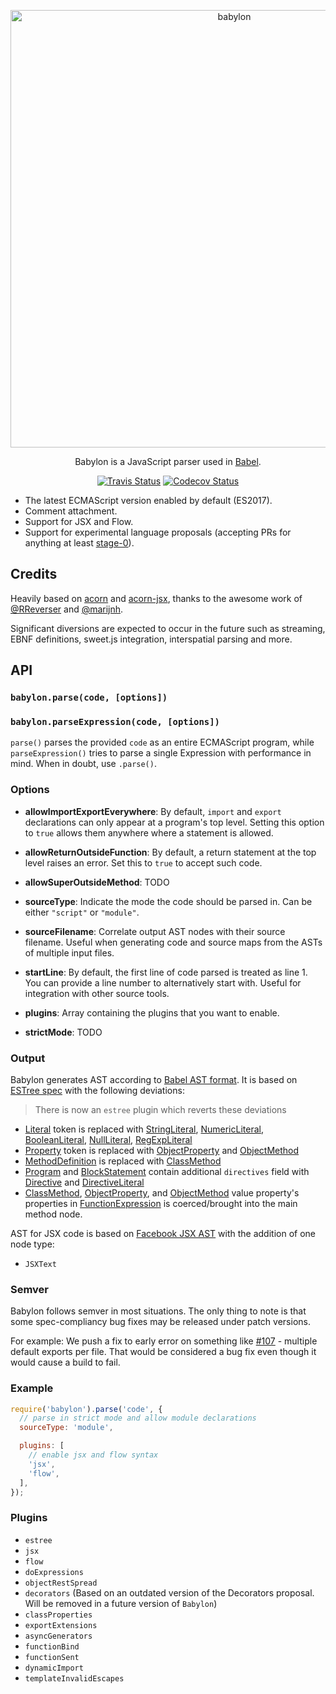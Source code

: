 <p align="center">
  <img alt="babylon" src="https://raw.githubusercontent.com/babel/logo/master/babylon.png" width="700">
</p>

<p align="center">
  Babylon is a JavaScript parser used in <a href="https://github.com/babel/babel">Babel</a>.
</p>

<p align="center">
  <a href="https://travis-ci.org/babel/babylon"><img alt="Travis Status" src="https://img.shields.io/travis/babel/babylon/master.svg?style=flat&label=travis"></a>
  <a href="https://codecov.io/gh/babel/babylon"><img alt="Codecov Status" src="https://img.shields.io/codecov/c/github/babel/babylon/master.svg?style=flat"></a>
</p>

- The latest ECMAScript version enabled by default (ES2017).
- Comment attachment.
- Support for JSX and Flow.
- Support for experimental language proposals (accepting PRs for anything at least [stage-0](https://github.com/tc39/proposals/blob/master/stage-0-proposals.md)).

## Credits

Heavily based on [acorn](https://github.com/marijnh/acorn) and [acorn-jsx](https://github.com/RReverser/acorn-jsx),
thanks to the awesome work of [@RReverser](https://github.com/RReverser) and [@marijnh](https://github.com/marijnh).

Significant diversions are expected to occur in the future such as streaming, EBNF definitions, sweet.js integration, interspatial parsing and more.

## API

### `babylon.parse(code, [options])`

### `babylon.parseExpression(code, [options])`

`parse()` parses the provided `code` as an entire ECMAScript program, while
`parseExpression()` tries to parse a single Expression with performance in
mind. When in doubt, use `.parse()`.

### Options

- **allowImportExportEverywhere**: By default, `import` and `export`
  declarations can only appear at a program's top level. Setting this
  option to `true` allows them anywhere where a statement is allowed.

- **allowReturnOutsideFunction**: By default, a return statement at
  the top level raises an error. Set this to `true` to accept such
  code.

- **allowSuperOutsideMethod**: TODO

- **sourceType**: Indicate the mode the code should be parsed in. Can be
  either `"script"` or `"module"`.

- **sourceFilename**: Correlate output AST nodes with their source filename. Useful when generating code and source maps from the ASTs of multiple input files.

- **startLine**: By default, the first line of code parsed is treated as line 1. You can provide a line number to alternatively start with. Useful for integration with other source tools.

- **plugins**: Array containing the plugins that you want to enable.

- **strictMode**: TODO

### Output

Babylon generates AST according to [Babel AST format][].
It is based on [ESTree spec][] with the following deviations:

> There is now an `estree` plugin which reverts these deviations

- [Literal][] token is replaced with [StringLiteral][], [NumericLiteral][], [BooleanLiteral][], [NullLiteral][], [RegExpLiteral][]
- [Property][] token is replaced with [ObjectProperty][] and [ObjectMethod][]
- [MethodDefinition][] is replaced with [ClassMethod][]
- [Program][] and [BlockStatement][] contain additional `directives` field with [Directive][] and [DirectiveLiteral][]
- [ClassMethod][], [ObjectProperty][], and [ObjectMethod][] value property's properties in [FunctionExpression][] is coerced/brought into the main method node.

AST for JSX code is based on [Facebook JSX AST][] with the addition of one node type:

- `JSXText`

[babel ast format]: https://github.com/babel/babylon/blob/master/ast/spec.md
[estree spec]: https://github.com/estree/estree
[literal]: https://github.com/estree/estree/blob/master/es5.md#literal
[property]: https://github.com/estree/estree/blob/master/es5.md#property
[methoddefinition]: https://github.com/estree/estree/blob/master/es2015.md#methoddefinition
[stringliteral]: https://github.com/babel/babylon/blob/master/ast/spec.md#stringliteral
[numericliteral]: https://github.com/babel/babylon/blob/master/ast/spec.md#numericliteral
[booleanliteral]: https://github.com/babel/babylon/blob/master/ast/spec.md#booleanliteral
[nullliteral]: https://github.com/babel/babylon/blob/master/ast/spec.md#nullliteral
[regexpliteral]: https://github.com/babel/babylon/blob/master/ast/spec.md#regexpliteral
[objectproperty]: https://github.com/babel/babylon/blob/master/ast/spec.md#objectproperty
[objectmethod]: https://github.com/babel/babylon/blob/master/ast/spec.md#objectmethod
[classmethod]: https://github.com/babel/babylon/blob/master/ast/spec.md#classmethod
[program]: https://github.com/babel/babylon/blob/master/ast/spec.md#programs
[blockstatement]: https://github.com/babel/babylon/blob/master/ast/spec.md#blockstatement
[directive]: https://github.com/babel/babylon/blob/master/ast/spec.md#directive
[directiveliteral]: https://github.com/babel/babylon/blob/master/ast/spec.md#directiveliteral
[functionexpression]: https://github.com/babel/babylon/blob/master/ast/spec.md#functionexpression
[facebook jsx ast]: https://github.com/facebook/jsx/blob/master/AST.md

### Semver

Babylon follows semver in most situations. The only thing to note is that some spec-compliancy bug fixes may be released under patch versions.

For example: We push a fix to early error on something like [#107](https://github.com/babel/babylon/pull/107) - multiple default exports per file. That would be considered a bug fix even though it would cause a build to fail.

### Example

```javascript
require('babylon').parse('code', {
  // parse in strict mode and allow module declarations
  sourceType: 'module',

  plugins: [
    // enable jsx and flow syntax
    'jsx',
    'flow',
  ],
});
```

### Plugins

- `estree`
- `jsx`
- `flow`
- `doExpressions`
- `objectRestSpread`
- `decorators` (Based on an outdated version of the Decorators proposal. Will be removed in a future version of `Babylon`)
- `classProperties`
- `exportExtensions`
- `asyncGenerators`
- `functionBind`
- `functionSent`
- `dynamicImport`
- `templateInvalidEscapes`
